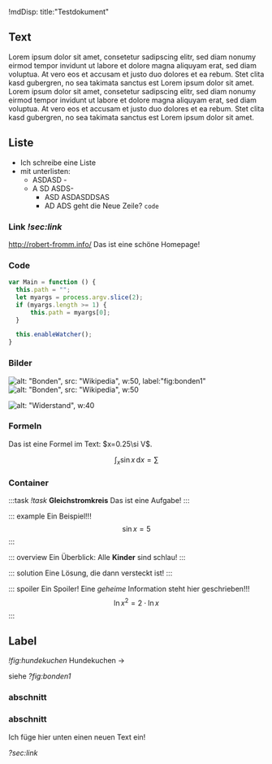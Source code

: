 !mdDisp: title:"Testdokument"

## Text
Lorem ipsum dolor sit amet, consetetur sadipscing elitr, sed diam nonumy eirmod tempor invidunt ut labore et dolore magna aliquyam erat, sed diam voluptua. At vero eos et accusam et justo duo dolores et ea rebum. Stet clita kasd gubergren, no sea takimata sanctus est Lorem ipsum dolor sit amet. Lorem ipsum dolor sit amet, consetetur sadipscing elitr, sed diam nonumy eirmod tempor invidunt ut labore et dolore magna aliquyam erat, sed diam voluptua. At vero eos et accusam et justo duo dolores et ea rebum. Stet clita kasd gubergren, no sea takimata sanctus est Lorem ipsum dolor sit amet.

## Liste
- Ich schreibe eine Liste
- mit unterlisten:
  - ASDASD - 
  - A SD ASDS- 
    - ASD ASDASDDSAS
    - AD ADS
      geht die Neue Zeile? `code`

### Link *!sec:link*
<http://robert-fromm.info/>
Das ist eine schöne Homepage!


### Code
```js
var Main = function () {
  this.path = "";
  let myargs = process.argv.slice(2);
  if (myargs.length >= 1) {
      this.path = myargs[0];
  }

  this.enableWatcher();
}
```

### Bilder
![alt: "Bonden", src: "Wikipedia", w:50, label:"fig:bonden1"](bonden-beispiel.jpg) ![alt: "Bonden", src: "Wikipedia", w:50](bonden-beispiel.jpg)

![alt: "Widerstand", w:40](1_widerstand1.svg)

### Formeln
Das ist eine Formel im Text: $x=0.25\si V$.

$$ \int_x \sin x\, \mathrm dx = \sum $$

### Container

:::task
*!task* __Gleichstromkreis__
Das ist eine Aufgabe!
:::

::: example
Ein Beispiel!!!
$$ \sin x= 5 $$
:::

::: overview
Ein Überblick: Alle __Kinder__ sind schlau!
:::

::: solution
Eine Lösung, die dann versteckt ist!
:::

::: spoiler Ein Spoiler!
Eine *geheime* Information steht hier geschrieben!!!
$$ \ln x^2 = 2\cdot\ln x $$
:::

## Label
*!fig:hundekuchen* Hundekuchen &rarr;

siehe *?fig:bonden1*

### abschnitt
### abschnitt

Ich füge hier unten einen neuen Text ein!

*?sec:link*